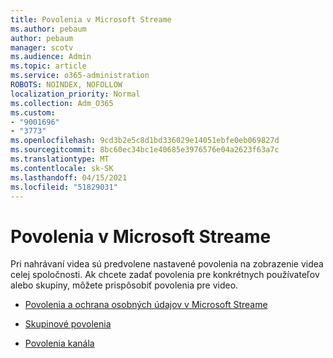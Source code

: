 ```yaml
---
title: Povolenia v Microsoft Streame
ms.author: pebaum
author: pebaum
manager: scotv
ms.audience: Admin
ms.topic: article
ms.service: o365-administration
ROBOTS: NOINDEX, NOFOLLOW
localization_priority: Normal
ms.collection: Adm_O365
ms.custom:
- "9001696"
- "3773"
ms.openlocfilehash: 9cd3b2e5c8d1bd336029e14051ebfe0eb069827d
ms.sourcegitcommit: 8bc60ec34bc1e40685e3976576e04a2623f63a7c
ms.translationtype: MT
ms.contentlocale: sk-SK
ms.lasthandoff: 04/15/2021
ms.locfileid: "51829031"
---
```

# <a name="permissions-in-microsoft-stream"></a>Povolenia v Microsoft Streame

Pri nahrávaní videa sú predvolene nastavené povolenia na zobrazenie videa celej spoločnosti. Ak chcete zadať povolenia pre konkrétnych používateľov alebo skupiny, môžete prispôsobiť povolenia pre video.

- [Povolenia a ochrana osobných údajov v Microsoft Streame](https://docs.microsoft.com/stream/portal-permissions)

- [Skupinové povolenia](https://docs.microsoft.com/stream/portal-permissions#group-permissions)

- [Povolenia kanála](https://docs.microsoft.com/stream/portal-permissions#channel-permissions)